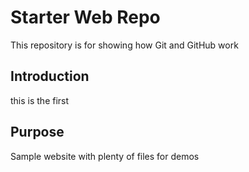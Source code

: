# Starter Web Repo

This repository is for showing how Git and GitHub work

## Introduction 
this is the first
## Purpose

Sample website with plenty of files for demos